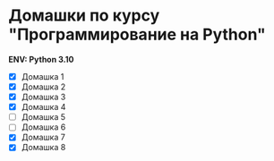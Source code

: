 # Домашки по курсу "Программирование на Python"

**ENV: Python 3.10**

- [x] Домашка 1
- [x] Домашка 2
- [x] Домашка 3
- [x] Домашка 4
- [ ] Домашка 5
- [ ] Домашка 6
- [x] Домашка 7
- [x] Домашка 8